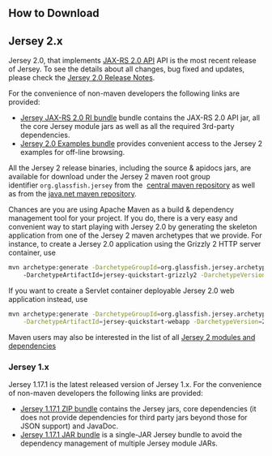 ## How to Download

## Jersey 2.x

Jersey 2.0, that implements [JAX-RS 2.0 API][jaxrs-2.0] API is the most recent release of Jersey.
To see the details about all changes, bug fixed and updates, please check the [Jersey 2.0 Release Notes][rn-2.0].

For the convenience of non-maven developers the following links are provided:

*   [<var class="icon-cloud-download"></var> Jersey JAX-RS 2.0 RI bundle][zip-2.x] bundle contains
    the JAX-RS 2.0 API jar, all the core Jersey module jars as well as all the required 3rd-party
    dependencies.
*   [<var class="icon-cloud-download"></var> Jersey 2.0 Examples bundle][examples-2.x] provides
    convenient access to the Jersey 2 examples for off-line browsing.

All the Jersey 2 release binaries, including the source & apidocs jars, are available for
download under the Jersey 2 maven root group identifier `org.glassfish.jersey` from the 
[central maven repository][mvn-central] as well as from the [java.net maven repository][mvn-jvn].

Chances are you are using Apache Maven as a build & dependency management tool for your project.
If you do, there is a very easy and convenient way to start playing with Jersey 2.0 by generating
the skeleton application from one of the Jersey 2 maven archetypes that we provide.
For instance, to create a Jersey 2.0 application using the Grizzly 2 HTTP server container, use

```bash
mvn archetype:generate -DarchetypeGroupId=org.glassfish.jersey.archetypes \
    -DarchetypeArtifactId=jersey-quickstart-grizzly2 -DarchetypeVersion=2.0
```

If you want to create a Servlet container deployable Jersey 2.0 web application instead, use

```bash
mvn archetype:generate -DarchetypeGroupId=org.glassfish.jersey.archetypes \
    -DarchetypeArtifactId=jersey-quickstart-webapp -DarchetypeVersion=2.0
```

Maven users may also be interested in the list of all [Jersey 2 modules and dependencies][deps-2.x]

### Jersey 1.x

Jersey 1.17.1 is the latest released version of Jersey 1.x. For the convenience of non-maven developers
the following links are provided:

*   [<var class="icon-cloud-download"></var> Jersey 1.17.1 ZIP bundle][zip-1.x] contains the Jersey
    jars, core dependencies (it does not provide dependencies for third party jars beyond those for JSON
    support) and JavaDoc.
*   [<var class="icon-cloud-download"></var> Jersey 1.17.1 JAR bundle][jar-1.x] is a single-JAR Jersey
    bundle to avoid the dependency management of multiple Jersey module JARs.

[mvn-central]: http://repo1.maven.org/maven2/org/glassfish/jersey/
[mvn-jvn]: https://maven.java.net/content/repositories/releases/org/glassfish/jersey/

[zip-1.x]: http://repo1.maven.org/maven2/com/sun/jersey/jersey-archive/1.17.1/jersey-archive-1.17.1.zip
[jar-1.x]: http://repo1.maven.org/maven2/com/sun/jersey/jersey-bundle/1.17.1/jersey-bundle-1.17.1.jar
[deps-1.x]: https://jersey.java.net/documentation/1.17/chapter_deps.html

[jaxrs-2.0]: http://jax-rs-spec.java.net/
[zip-2.x]: http://repo1.maven.org/maven2/org/glassfish/jersey/bundles/jaxrs-ri/2.0/jaxrs-ri-2.0.zip
[examples-2.x]: http://repo1.maven.org/maven2/org/glassfish/jersey/bundles/jersey-examples/2.0/jersey-examples-2.0-all.zip
[deps-2.x]: https://jersey.java.net/documentation/latest/modules-and-dependencies.html
[rn-2.0]: https://jersey.java.net/release-notes/2.0.html
